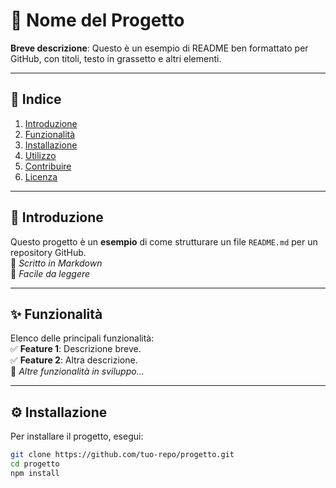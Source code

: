 # 🚀 Nome del Progetto 

**Breve descrizione**: Questo è un esempio di README ben formattato per GitHub, con titoli, testo in grassetto e altri elementi.

---

## 📌 **Indice**  
1. [Introduzione](#-introduzione)  
2. [Funzionalità](#-funzionalità)  
3. [Installazione](#-installazione)  
4. [Utilizzo](#-utilizzo)  
5. [Contribuire](#-contribuire)  
6. [Licenza](#-licenza)  

---

## 📜 **Introduzione**  
Questo progetto è un **esempio** di come strutturare un file `README.md` per un repository GitHub.  
🔹 *Scritto in Markdown*  
🔹 *Facile da leggere*  

---

## ✨ **Funzionalità**  
Elenco delle principali funzionalità:  
✅ **Feature 1**: Descrizione breve.  
✅ **Feature 2**: Altra descrizione.  
🚧 *Altre funzionalità in sviluppo...*  

---

## ⚙️ **Installazione**  
Per installare il progetto, esegui:  

```bash
git clone https://github.com/tuo-repo/progetto.git
cd progetto
npm install
